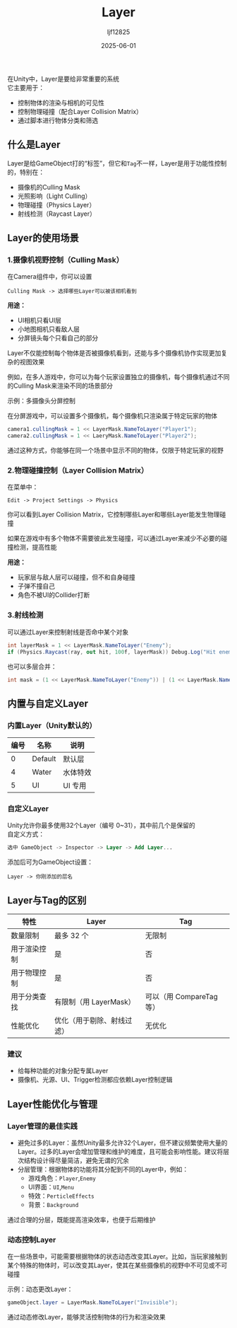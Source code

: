 ﻿---
title: "Layer"
date: 2025-06-01
categories: [笔记]
tags: [Unity, Unity System]
author: "ljf12825"
summary: Introductiond the concept and use of Layer
---
在Unity中，Layer是要给非常重要的系统  
它主要用于：
- 控制物体的渲染与相机的可见性
- 控制物理碰撞（配合Layer Collision Matrix）
- 通过脚本进行物体分类和筛选

## 什么是Layer

Layer是给GameObject打的“标签”，但它和`Tag`不一样，Layer是用于功能性控制的，特别在：
- 摄像机的Culling Mask
- 光照影响（Light Culling）
- 物理碰撞（Physics Layer）
- 射线检测（Raycast Layer）

## Layer的使用场景
### 1.摄像机视野控制（Culling Mask）
在Camera组件中，你可以设置

```text
Culling Mask -> 选择哪些Layer可以被该相机看到
```

**用途：**
- UI相机只看UI层
- 小地图相机只看敌人层
- 分屏镜头每个只看自己的部分

Layer不仅能控制每个物体是否被摄像机看到，还能与多个摄像机协作实现更加复杂的视图效果

例如，在多人游戏中，你可以为每个玩家设置独立的摄像机，每个摄像机通过不同的Culling Mask来渲染不同的场景部分

示例：多摄像头分屏控制

在分屏游戏中，可以设置多个摄像机，每个摄像机只渲染属于特定玩家的物体
```cs
camera1.cullingMask = 1 << LayerMask.NameToLayer("Player1");
camera2.cullingMask = 1 << LaeryMask.NameToLayer("Player2");
```
通过这种方式，你能够在同一个场景中显示不同的物体，仅限于特定玩家的视野



### 2.物理碰撞控制（Layer Collision Matrix）
在菜单中：

```nginx
Edit -> Project Settings -> Physics
```

你可以看到Layer Collision Matrix，它控制哪些Layer和哪些Layer能发生物理碰撞

如果在游戏中有多个物体不需要彼此发生碰撞，可以通过Layer来减少不必要的碰撞检测，提高性能

**用途：**
- 玩家层与敌人层可以碰撞，但不和自身碰撞
- 子弹不撞自己
- 角色不被UI的Collider打断

### 3.射线检测
可以通过Layer来控制射线是否命中某个对象

```csharp
int layerMask = 1 << LayerMask.NameToLayer("Enemy");
if (Physics.Raycast(ray, out hit, 100f, layerMask)) Debug.Log("Hit enemy");
```

也可以多层合并：
```csharp
int mask = (1 << LayerMask.NameToLayer("Enemy")) | (1 << LayerMask.NameToLayer("NPC"));
```
## 内置与自定义Layer

### 内置Layer（Unity默认的）

| 编号 | 名称      | 说明    |
| -- | ------- | ----- |
| 0  | Default | 默认层   |
| 4  | Water   | 水体特效  |
| 5  | UI      | UI 专用 |


### 自定义Layer
Unity允许你最多使用32个Layer（编号 0~31），其中前几个是保留的  
自定义方式：  
```sql
选中 GameObject -> Inspector -> Layer -> Add Layer...
```
添加后可为GameObject设置：
```nginx
Layer -> 你刚添加的层名
```
## Layer与Tag的区别

| 特性     | Layer            | Tag               |
| ------ | ---------------- | ----------------- |
| 数量限制   | 最多 32 个          | 无限制               |
| 用于渲染控制 |    是             | 否                 |
| 用于物理控制 | 是                | 否                 |
| 用于分类查找 | 有限制（用 LayerMask） | 可以（用 CompareTag 等） |
| 性能优化   | 优化（用于剔除、射线过滤）     | 无优化                 |

### 建议
- 给每种功能的对象分配专属Layer
- 摄像机、光源、UI、Trigger检测都应依赖Layer控制逻辑

## Layer性能优化与管理
### Layer管理的最佳实践
- 避免过多的Layer：虽然Unity最多允许32个Layer，但不建议频繁使用大量的Layer。过多的Layer会增加管理和维护的难度，且可能会影响性能。建议将层次结构设计得尽量简洁，避免无谓的冗余
- 分层管理：根据物体的功能将其分配到不同的Layer中，例如：
  - 游戏角色：`Player`,`Enemy`
  - UI界面：`UI`,`Menu`
  - 特效：`PerticleEffects`
  - 背景：`Background`

通过合理的分层，既能提高渲染效率，也便于后期维护

### 动态控制Layer
在一些场景中，可能需要根据物体的状态动态改变其Layer。比如，当玩家接触到某个特殊的物体时，可以改变其Layer，使其在某些摄像机的视野中不可见或不可碰撞

示例：动态更改Layer：
```cs
gameObject.layer = LayerMask.NameToLayer("Invisible");
```
通过动态修改Layer，能够灵活控制物体的行为和渲染效果

